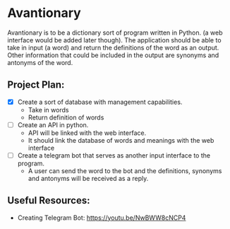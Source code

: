 # Avantionary
Avantionary is to be a dictionary sort of program written in Python. (a web interface would be added later though). The application should be able to take in input (a word) and return the definitions of the word as an output. Other information that could be included in the output are synonyms and antonyms of the word.

## Project Plan:
- [x] Create a sort of database with management capabilities.
    - Take in words
    - Return definition of words
- [ ] Create an API in python.
    - API will be linked with the web interface.
    - It should link the database of words and meanings with the web interface
- [ ] Create a telegram bot that serves as another input interface to the program.
    - A user can send the word to the bot and the definitions, synonyms and antonyms will be received as a reply.

## Useful Resources:
- Creating Telegram Bot: https://youtu.be/NwBWW8cNCP4

